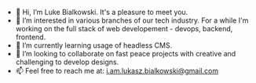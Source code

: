 - 👋 Hi, I’m Luke Bialkowski. It's a pleasure to meet you.
- 👀 I’m interested in various branches of our tech industry. For a while I'm working on the full stack of web developement - devops, backend, frontend.
- 🌱 I’m currently learning usage of headless CMS.
- 💞️ I’m looking to collaborate on fast peace projects with creative and challenging to develop designs.
- 📫 Feel free to reach me at: i.am.lukasz.bialkowski@gmail.com

<!---
Lukasz-Bialkowski/Lukasz-Bialkowski is a ✨ special ✨ repository because its `README.md` (this file) appears on your GitHub profile.
You can click the Preview link to take a look at your changes.
--->
